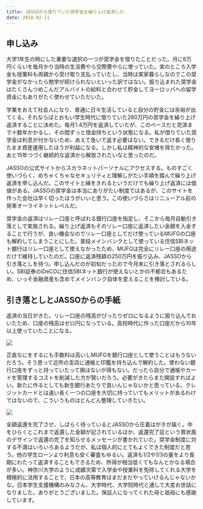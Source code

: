 ```yaml
---
title: JASSOから借りていた奨学金を繰り上げ返済した
date: 2018-02-11
---
```


## 申し込み
大学1年生の時にした重要な選択の一つが奨学金を借りたことだった。月に6万円くらいを毎月かり当時の生活費やら交際費やらに使っていた。実のところ入学金も授業料も両親から受け取り支払っていたし、当時は実家暮らしなのでこの奨学金がなかったら勉学が続けられないといった訳ではない。振り込まれた奨学金はたくさんつめこんだアルバイトの給料と合わせて貯金してヨーロッパへの留学資金にもありがたく使わせていただいた。

学業をおえて社会人になり、普通に日々生活していると自分の貯金には余裕が出てくる。それならばとおもい学生時代に借りていた280万円の奨学金を繰り上げ返済することに決めた。毎月1.4万円を返済していたが、このペースだと完済まで十数年かかるし、その間ずっと借金持ちという状態になる。私が借りていた奨学金は利息が付かないため、あえて急いで返す必要はない。できるだけ長く借りたまま資産運用したほうが利益になる。しかし私は精神的な安堵を得たかった。あと15年つづく継続的な返済から解放されたいなと思ったのだ。

JASSOの公式サイトからスカラネットパーソナルにアクセスする。ものすごく使いづらく、めちゃくちゃなセキュリティと理解しがたい手順を踏んで繰り上げ返済を申し込んだ。このサイトと縁をきれるというだけでも繰り上げ返済には価値がある。JASSOの奨学金は本当にありがたい制度ではあるが、このサイトを作った会社は早く切ったほうがいいと思う。この使いづらさはリニューアル前の発車オーライネットレベルだ。

奨学金の返済はリレー口座と呼ばれる銀行口座を指定し、そこから毎月自動引き落としで実施される。繰り上げ返済もそのリレー口座に返済したい金額を入金することで行うが、良い機会なのでリレー口座としてだけ使っているMUFGの口座も解約してしまうことにした。普段メインバンクとして使っている住信SBIネット銀行はリレー口座として使えなかったため、MUFGは完全にリレー口座の用途だけで維持していたのだ。口座に返済残額の250万円を振り込み、JASSOから引き落としを待つ。申し込んだのが初旬だったので今月末に引き落とされるらしい。SBI証券のiDeCOに住信SBIネット銀行が使えないとかの不都合もあるため、いっそ金融資産も含めてメインバンク自体を変えることを検討している。

## 引き落としとJASSOからの手紙
返済の当日がきた。リレー口座の残高がぴったりゼロになるように振り込んでおいたため、口座の残高はゼロ円になっている。高校時代に作った口座だから10年以上使っていたことになる。

![](https://photos.xar.sh/26675616408_a1dc084510_h.jpg)

正直なにをするにも手数料は高いしMUFGを銀行口座として使うことはもうないだろう。そう思って近所の支店に通帳と印鑑を持ち込んで解約した。使わない銀行口座をずっと持っていたって損はないが得もない。だったら自分で通帳やカードを管理するコストを削減した方が賢いだろう。必要がきたらまた開設すればよい。新たに作るとしても新生銀行あたりで良いんじゃないかと思っている。クレジットカードとは違い長く一つの口座を大切に持っていてもメリットがあるわけではないので、こういうものはどんどん整理していきたい。

![](https://photos.xar.sh/41248147642_a213431255_b.jpg)

全額返還を完了させ、しばらく待っているとJASSOから圧着はがきが届く。中をひらくとこれまで返還した金額が記されているほか、返還完了証という賞状風のデザインで返還の完了を知らせるメッセージが書かれていた。奨学金制度に対する不満はいろいろあるようだが、私は個人的にとてもよくできた制度だと思う。他の学生ローンより利息も安く審査もゆるい。返済も1/2や1/3の量をより長期にわたって返済することもできるため、所得が相当低くてもなんとかなる場合が多い。神奈川大学のように成績次第で入学金や授業料を免除してくれる大学を積極的に活用することで、日本の高等教育はまだまだやっていけるんじゃないかな。日本学生支援機構のみなさん、大学時代、大学院時代と通して大変お世話になりました。ありがとうございました。保証人になってくれた母と祖母にも感謝しています。
